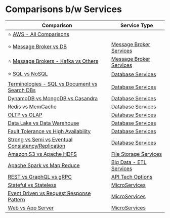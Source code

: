 # Comparisons b/w Services

| Comparison                                                                                                            | Service Type                                              |
|-----------------------------------------------------------------------------------------------------------------------|-----------------------------------------------------------|
| :star: [AWS - All Comparisons](2_AWSServices/AWS-All-Comparisons.md)                                                  |                                                           |
| :star: [Message Broker vs DB](5_MessageBrokers/MessageBrokerVsDB.md)                                                  | [Message Broker Services](5_MessageBrokers)               |
| :star: [Message Brokers - Kafka vs Others](5_MessageBrokers/KafkaVsRabbitMQVsSQSVsSNS.md)                             | [Message Broker Services](5_MessageBrokers)               |
| :star: [SQL vs NoSQL](3_DatabaseServices/SQLvsNoSQL/Readme.md)                                                        | [Database Services](3_DatabaseServices)                   |
| [Terminologies - SQL vs Document vs Search DBs](3_DatabaseServices/SQLvsNoSQL/TermsComparisons.md)                    | [Database Services](3_DatabaseServices)                   |
| [DynamoDB vs MongoDB vs Casandra](3_DatabaseServices/NoSQL-Databases/DynamoDBVsMongoDBVsCasandra.md)                  | [Database Services](3_DatabaseServices)                   |
| [Redis vs MemCache](3_DatabaseServices/In-Memory-DB/RedisVsMemcache.md)                                               | [Database Services](3_DatabaseServices)                   |
| [OLTP vs OLAP](3_DatabaseServices/Glossaries/OLTPvsOTAP.md)                                                           | [Database Services](3_DatabaseServices)                   |
| [Data Lake vs Data Warehouse](6_BigDataServices/Glossaries/DataStorage/DataLakeVsDataWarehouses.md)                   | [Database Services](3_DatabaseServices)                   |
| [Fault Tolerance vs High Availability](7_SystemGlossaries/Reliability/FaultToleranceVsHighAvailability.md)            | [Database Services](3_DatabaseServices)                   |
| [Strong vs Semi vs Eventual Consistency/Replication](3_DatabaseServices/Glossaries/Consistency&Replication/Readme.md) | [Database Services](3_DatabaseServices)                   |
| [Amazon S3 vs Apache HDFS](11_FileStorageServicesHDFS/HDFSVsS3.md)                                                    | [File Storage Services](11_FileStorageServicesHDFS)       |
| [Apache Spark vs Map Reduce](6_BigDataServices/ETLServices/ApacheSparkVsMapReduce.md)                                 | [Big Data - ETL Services](6_BigDataServices/ETLServices/) |
| [REST vs GraphQL vs gRPC](8_APITechOptions/Readme.md)                                                                 | [API Tech Options](8_APITechOptions/Readme.md)            |
| [Stateful vs Stateless](7_SystemGlossaries/StatefulVsStateless.md)                                                    | [MicroServices](4_MicroServicesSOA)                       |
| [Event Driven vs Request Response Pattern](4_MicroServicesSOA/EventDrivenVsRequestResponsePattern.md)                 | [MicroServices](4_MicroServicesSOA)                       |
| [Web vs App Server](7_SystemGlossaries/WebVsAppServer.md)                                                             | [MicroServices](4_MicroServicesSOA)                       |